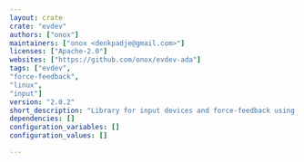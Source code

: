 ```yaml
---
layout: crate
crate: "evdev"
authors: ["onox"]
maintainers: ["onox <denkpadje@gmail.com>"]
licenses: ["Apache-2.0"]
websites: ["https://github.com/onox/evdev-ada"]
tags: ["evdev",
"force-feedback",
"linux",
"input"]
version: "2.0.2"
short_description: "Library for input devices and force-feedback using Linux' evdev API"
dependencies: []
configuration_variables: []
configuration_values: []

---
```



